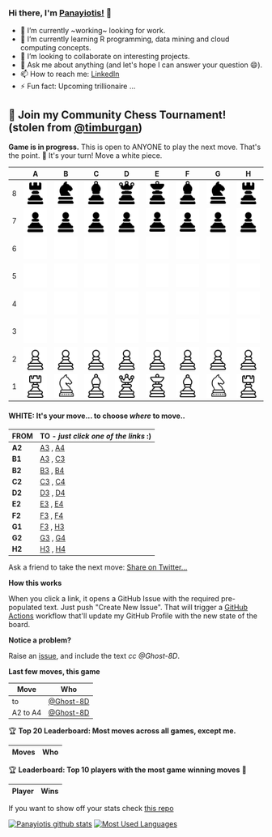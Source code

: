 
### Hi there, I'm [Panayiotis!](https://panayiotisleon1.wixsite.com/eportfolio) 👋

- 🔭 I’m currently ~working~ looking for work. 
- 🌱 I’m currently learning R programming, data mining and cloud computing concepts.
- 👯 I’m looking to collaborate on interesting projects.
- 💬 Ask me about anything (and let's hope I can answer your question 😄).
- 📫 How to reach me: [LinkedIn](https://www.linkedin.com/in/panayiotis-leon/)
- ⚡ Fun fact: Upcoming trillionaire ...


## :game_die: Join my Community Chess Tournament! (stolen from [@timburgan](https://github.com/timburgan/timburgan))



**Game is in progress.** This is open to ANYONE to play the next move. That's the point. :wave:  It's your turn! Move a white piece.

|   | A | B | C | D | E | F | G | H |
| - | - | - | - | - | - | - | - | - |
| 8 | ![](https://raw.githubusercontent.com/Ghost-8D/Ghost-8D/master/chess_images/r.png) | ![](https://raw.githubusercontent.com/Ghost-8D/Ghost-8D/master/chess_images/n.png) | ![](https://raw.githubusercontent.com/Ghost-8D/Ghost-8D/master/chess_images/b.png) | ![](https://raw.githubusercontent.com/Ghost-8D/Ghost-8D/master/chess_images/q.png) | ![](https://raw.githubusercontent.com/Ghost-8D/Ghost-8D/master/chess_images/k.png) | ![](https://raw.githubusercontent.com/Ghost-8D/Ghost-8D/master/chess_images/b.png) | ![](https://raw.githubusercontent.com/Ghost-8D/Ghost-8D/master/chess_images/n.png) | ![](https://raw.githubusercontent.com/Ghost-8D/Ghost-8D/master/chess_images/r.png) |
| 7 | ![](https://raw.githubusercontent.com/Ghost-8D/Ghost-8D/master/chess_images/p.png) | ![](https://raw.githubusercontent.com/Ghost-8D/Ghost-8D/master/chess_images/p.png) | ![](https://raw.githubusercontent.com/Ghost-8D/Ghost-8D/master/chess_images/p.png) | ![](https://raw.githubusercontent.com/Ghost-8D/Ghost-8D/master/chess_images/p.png) | ![](https://raw.githubusercontent.com/Ghost-8D/Ghost-8D/master/chess_images/p.png) | ![](https://raw.githubusercontent.com/Ghost-8D/Ghost-8D/master/chess_images/p.png) | ![](https://raw.githubusercontent.com/Ghost-8D/Ghost-8D/master/chess_images/p.png) | ![](https://raw.githubusercontent.com/Ghost-8D/Ghost-8D/master/chess_images/p.png) |
| 6 | ![](https://raw.githubusercontent.com/Ghost-8D/Ghost-8D/master/chess_images/blank.png) | ![](https://raw.githubusercontent.com/Ghost-8D/Ghost-8D/master/chess_images/blank.png) | ![](https://raw.githubusercontent.com/Ghost-8D/Ghost-8D/master/chess_images/blank.png) | ![](https://raw.githubusercontent.com/Ghost-8D/Ghost-8D/master/chess_images/blank.png) | ![](https://raw.githubusercontent.com/Ghost-8D/Ghost-8D/master/chess_images/blank.png) | ![](https://raw.githubusercontent.com/Ghost-8D/Ghost-8D/master/chess_images/blank.png) | ![](https://raw.githubusercontent.com/Ghost-8D/Ghost-8D/master/chess_images/blank.png) | ![](https://raw.githubusercontent.com/Ghost-8D/Ghost-8D/master/chess_images/blank.png) |
| 5 | ![](https://raw.githubusercontent.com/Ghost-8D/Ghost-8D/master/chess_images/blank.png) | ![](https://raw.githubusercontent.com/Ghost-8D/Ghost-8D/master/chess_images/blank.png) | ![](https://raw.githubusercontent.com/Ghost-8D/Ghost-8D/master/chess_images/blank.png) | ![](https://raw.githubusercontent.com/Ghost-8D/Ghost-8D/master/chess_images/blank.png) | ![](https://raw.githubusercontent.com/Ghost-8D/Ghost-8D/master/chess_images/blank.png) | ![](https://raw.githubusercontent.com/Ghost-8D/Ghost-8D/master/chess_images/blank.png) | ![](https://raw.githubusercontent.com/Ghost-8D/Ghost-8D/master/chess_images/blank.png) | ![](https://raw.githubusercontent.com/Ghost-8D/Ghost-8D/master/chess_images/blank.png) |
| 4 | ![](https://raw.githubusercontent.com/Ghost-8D/Ghost-8D/master/chess_images/blank.png) | ![](https://raw.githubusercontent.com/Ghost-8D/Ghost-8D/master/chess_images/blank.png) | ![](https://raw.githubusercontent.com/Ghost-8D/Ghost-8D/master/chess_images/blank.png) | ![](https://raw.githubusercontent.com/Ghost-8D/Ghost-8D/master/chess_images/blank.png) | ![](https://raw.githubusercontent.com/Ghost-8D/Ghost-8D/master/chess_images/blank.png) | ![](https://raw.githubusercontent.com/Ghost-8D/Ghost-8D/master/chess_images/blank.png) | ![](https://raw.githubusercontent.com/Ghost-8D/Ghost-8D/master/chess_images/blank.png) | ![](https://raw.githubusercontent.com/Ghost-8D/Ghost-8D/master/chess_images/blank.png) |
| 3 | ![](https://raw.githubusercontent.com/Ghost-8D/Ghost-8D/master/chess_images/blank.png) | ![](https://raw.githubusercontent.com/Ghost-8D/Ghost-8D/master/chess_images/blank.png) | ![](https://raw.githubusercontent.com/Ghost-8D/Ghost-8D/master/chess_images/blank.png) | ![](https://raw.githubusercontent.com/Ghost-8D/Ghost-8D/master/chess_images/blank.png) | ![](https://raw.githubusercontent.com/Ghost-8D/Ghost-8D/master/chess_images/blank.png) | ![](https://raw.githubusercontent.com/Ghost-8D/Ghost-8D/master/chess_images/blank.png) | ![](https://raw.githubusercontent.com/Ghost-8D/Ghost-8D/master/chess_images/blank.png) | ![](https://raw.githubusercontent.com/Ghost-8D/Ghost-8D/master/chess_images/blank.png) |
| 2 | ![](https://raw.githubusercontent.com/Ghost-8D/Ghost-8D/master/chess_images/P.png) | ![](https://raw.githubusercontent.com/Ghost-8D/Ghost-8D/master/chess_images/P.png) | ![](https://raw.githubusercontent.com/Ghost-8D/Ghost-8D/master/chess_images/P.png) | ![](https://raw.githubusercontent.com/Ghost-8D/Ghost-8D/master/chess_images/P.png) | ![](https://raw.githubusercontent.com/Ghost-8D/Ghost-8D/master/chess_images/P.png) | ![](https://raw.githubusercontent.com/Ghost-8D/Ghost-8D/master/chess_images/P.png) | ![](https://raw.githubusercontent.com/Ghost-8D/Ghost-8D/master/chess_images/P.png) | ![](https://raw.githubusercontent.com/Ghost-8D/Ghost-8D/master/chess_images/P.png) |
| 1 | ![](https://raw.githubusercontent.com/Ghost-8D/Ghost-8D/master/chess_images/R.png) | ![](https://raw.githubusercontent.com/Ghost-8D/Ghost-8D/master/chess_images/N.png) | ![](https://raw.githubusercontent.com/Ghost-8D/Ghost-8D/master/chess_images/B.png) | ![](https://raw.githubusercontent.com/Ghost-8D/Ghost-8D/master/chess_images/Q.png) | ![](https://raw.githubusercontent.com/Ghost-8D/Ghost-8D/master/chess_images/K.png) | ![](https://raw.githubusercontent.com/Ghost-8D/Ghost-8D/master/chess_images/B.png) | ![](https://raw.githubusercontent.com/Ghost-8D/Ghost-8D/master/chess_images/N.png) | ![](https://raw.githubusercontent.com/Ghost-8D/Ghost-8D/master/chess_images/R.png) |

#### **WHITE:** It's your move... to choose _where_ to move..

| FROM | TO - _just click one of the links_ :) |
| ---- | -- |
| **A2** | [A3](https://github.com/Ghost-8D/Ghost-8D/issues/new?title=chess%7Cmove%7Ca2a3%7C13&body=Just+push+%27Submit+new+issue%27.+You+don%27t+need+to+do+anything+else.) , [A4](https://github.com/Ghost-8D/Ghost-8D/issues/new?title=chess%7Cmove%7Ca2a4%7C13&body=Just+push+%27Submit+new+issue%27.+You+don%27t+need+to+do+anything+else.) |
| **B1** | [A3](https://github.com/Ghost-8D/Ghost-8D/issues/new?title=chess%7Cmove%7Cb1a3%7C13&body=Just+push+%27Submit+new+issue%27.+You+don%27t+need+to+do+anything+else.) , [C3](https://github.com/Ghost-8D/Ghost-8D/issues/new?title=chess%7Cmove%7Cb1c3%7C13&body=Just+push+%27Submit+new+issue%27.+You+don%27t+need+to+do+anything+else.) |
| **B2** | [B3](https://github.com/Ghost-8D/Ghost-8D/issues/new?title=chess%7Cmove%7Cb2b3%7C13&body=Just+push+%27Submit+new+issue%27.+You+don%27t+need+to+do+anything+else.) , [B4](https://github.com/Ghost-8D/Ghost-8D/issues/new?title=chess%7Cmove%7Cb2b4%7C13&body=Just+push+%27Submit+new+issue%27.+You+don%27t+need+to+do+anything+else.) |
| **C2** | [C3](https://github.com/Ghost-8D/Ghost-8D/issues/new?title=chess%7Cmove%7Cc2c3%7C13&body=Just+push+%27Submit+new+issue%27.+You+don%27t+need+to+do+anything+else.) , [C4](https://github.com/Ghost-8D/Ghost-8D/issues/new?title=chess%7Cmove%7Cc2c4%7C13&body=Just+push+%27Submit+new+issue%27.+You+don%27t+need+to+do+anything+else.) |
| **D2** | [D3](https://github.com/Ghost-8D/Ghost-8D/issues/new?title=chess%7Cmove%7Cd2d3%7C13&body=Just+push+%27Submit+new+issue%27.+You+don%27t+need+to+do+anything+else.) , [D4](https://github.com/Ghost-8D/Ghost-8D/issues/new?title=chess%7Cmove%7Cd2d4%7C13&body=Just+push+%27Submit+new+issue%27.+You+don%27t+need+to+do+anything+else.) |
| **E2** | [E3](https://github.com/Ghost-8D/Ghost-8D/issues/new?title=chess%7Cmove%7Ce2e3%7C13&body=Just+push+%27Submit+new+issue%27.+You+don%27t+need+to+do+anything+else.) , [E4](https://github.com/Ghost-8D/Ghost-8D/issues/new?title=chess%7Cmove%7Ce2e4%7C13&body=Just+push+%27Submit+new+issue%27.+You+don%27t+need+to+do+anything+else.) |
| **F2** | [F3](https://github.com/Ghost-8D/Ghost-8D/issues/new?title=chess%7Cmove%7Cf2f3%7C13&body=Just+push+%27Submit+new+issue%27.+You+don%27t+need+to+do+anything+else.) , [F4](https://github.com/Ghost-8D/Ghost-8D/issues/new?title=chess%7Cmove%7Cf2f4%7C13&body=Just+push+%27Submit+new+issue%27.+You+don%27t+need+to+do+anything+else.) |
| **G1** | [F3](https://github.com/Ghost-8D/Ghost-8D/issues/new?title=chess%7Cmove%7Cg1f3%7C13&body=Just+push+%27Submit+new+issue%27.+You+don%27t+need+to+do+anything+else.) , [H3](https://github.com/Ghost-8D/Ghost-8D/issues/new?title=chess%7Cmove%7Cg1h3%7C13&body=Just+push+%27Submit+new+issue%27.+You+don%27t+need+to+do+anything+else.) |
| **G2** | [G3](https://github.com/Ghost-8D/Ghost-8D/issues/new?title=chess%7Cmove%7Cg2g3%7C13&body=Just+push+%27Submit+new+issue%27.+You+don%27t+need+to+do+anything+else.) , [G4](https://github.com/Ghost-8D/Ghost-8D/issues/new?title=chess%7Cmove%7Cg2g4%7C13&body=Just+push+%27Submit+new+issue%27.+You+don%27t+need+to+do+anything+else.) |
| **H2** | [H3](https://github.com/Ghost-8D/Ghost-8D/issues/new?title=chess%7Cmove%7Ch2h3%7C13&body=Just+push+%27Submit+new+issue%27.+You+don%27t+need+to+do+anything+else.) , [H4](https://github.com/Ghost-8D/Ghost-8D/issues/new?title=chess%7Cmove%7Ch2h4%7C13&body=Just+push+%27Submit+new+issue%27.+You+don%27t+need+to+do+anything+else.) |

Ask a friend to take the next move: [Share on Twitter...](https://twitter.com/share?text=I'm+playing+chess+on+a+GitHub+Profile+Readme!+Can+you+please+take+the+next+move+at+https://github.com/Ghost-8D)

**How this works**

When you click a link, it opens a GitHub Issue with the required pre-populated text. Just push "Create New Issue". That will trigger a [GitHub Actions](https://github.blog/2020-07-03-github-action-hero-casey-lee/#getting-started-with-github-actions) workflow that'll update my GitHub Profile  with the new state of the board.

**Notice a problem?**

Raise an [issue](https://github.com/Ghost-8D/Ghost-8D/issues), and include the text _cc @Ghost-8D_.

**Last few moves, this game**

| Move  | Who |
| ----- | --- |
|  to  | [@Ghost-8D](https://github.com/Ghost-8D) |
| A2 to A4 | [@Ghost-8D](https://github.com/Ghost-8D) |

:trophy: **Top 20 Leaderboard: Most moves across all games, except me.**

| Moves | Who |
| ----- | --- |

:trophy: **Leaderboard: Top 10 players with the most game winning moves** :1st_place_medal:

| Player | Wins |
| ------ | ---- |

 If you want to show off your stats check [this repo](https://github.com/anuraghazra/github-readme-stats)

[![Panayiotis github stats](https://github-readme-stats.vercel.app/api?username=Ghost-8D&count_private=true&show_icons=true&title_color=00b3b3&text_color=00e6e6&icon_color=008080&bg_color=00284d)](https://github.com/anuraghazra/github-readme-stats) 
[![Most Used Languages](https://github-readme-stats.vercel.app/api/top-langs/?username=Ghost-8D&title_color=00b3b3&text_color=00e6e6&icon_color=008080&bg_color=00284d)](https://github.com/anuraghazra/github-readme-stats) 
